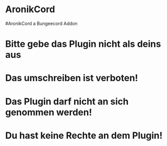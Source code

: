 # AronikCord
#AronikCord a Bungeecord Addon
# Bitte gebe das Plugin nicht als deins aus
#
# Das umschreiben ist verboten!
# Das Plugin darf nicht an sich genommen werden!
# Du hast keine Rechte an dem Plugin!
